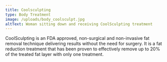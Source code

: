 ```yaml
---
title: Coolsculpting
type: Body Treatment
image: /uploads/body_coolsculpt.jpg
altText: Woman sitting down and receiving CoolSculpting treatment
---
```


CoolSculpting is an FDA approved, non-surgical and non-invasive fat removal technique delivering results without the need for surgery. It is a fat reduction treatment that has been proven to effectively remove up to 20% of the treated fat layer with only one treatment.
